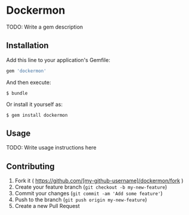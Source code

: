 # Dockermon

TODO: Write a gem description

## Installation

Add this line to your application's Gemfile:

```ruby
gem 'dockermon'
```

And then execute:

    $ bundle

Or install it yourself as:

    $ gem install dockermon

## Usage

TODO: Write usage instructions here

## Contributing

1. Fork it ( https://github.com/[my-github-username]/dockermon/fork )
2. Create your feature branch (`git checkout -b my-new-feature`)
3. Commit your changes (`git commit -am 'Add some feature'`)
4. Push to the branch (`git push origin my-new-feature`)
5. Create a new Pull Request
